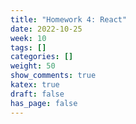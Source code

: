 ```yaml
---
title: "Homework 4: React"
date: 2022-10-25
week: 10
tags: []
categories: []
weight: 50
show_comments: true
katex: true
draft: false
has_page: false
---
```


<!--more-->
